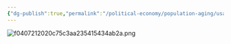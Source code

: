 ```yaml
---
{"dg-publish":true,"permalink":"/political-economy/population-aging/usa/"}
---
```


![f0407212020c75c3aa235415434ab2a.png](/img/user/Pictures%20and%20Photos/f0407212020c75c3aa235415434ab2a.png)